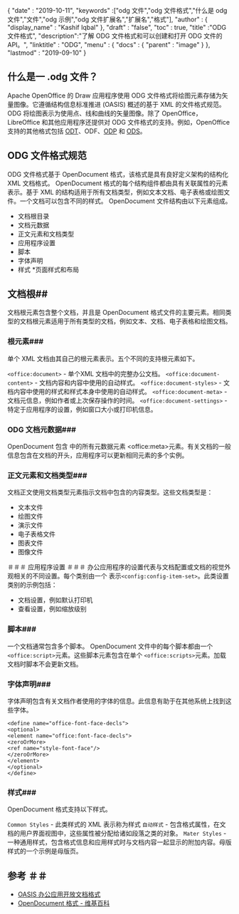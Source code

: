 {
  "date" : "2019-10-11",
  "keywords" :["odg 文件","odg 文件格式","什么是 odg 文件","文件","odg 示例","odg 文件扩展名","扩展名","格式"],
  "author" : {
    "display_name" : "Kashif Iqbal"
},
  "draft" : "false",
  "toc" : true,
  "title" :"ODG 文件格式",
  "description":"了解 ODG 文件格式和可以创建和打开 ODG 文件的 API。",
  "linktitle" : "ODG",
  "menu" : {
    "docs" : {
      "parent" : "image"
}
},
  "lastmod" : "2019-09-10"
}

## 什么是一 .odg 文件？

Apache OpenOffice 的 Draw 应用程序使用 ODG 文件格式将绘图元素存储为矢量图像。它遵循结构信息标准推进 (OASIS) 概述的基于 XML 的文件格式规范。 ODG 将绘图表示为使用点、线和曲线的矢量图像。除了 OpenOffice，LibreOffice 和其他应用程序还提供对 ODG 文件格式的支持。例如，OpenOffice 支持的其他格式包括 [ODT](/zh/word-processing/odt/)、ODF、[ODP](/zh/presentation/odp/) 和 [ODS](/zh/spreadsheet/ods/)。


## ODG 文件格式规范

ODG 文件格式基于 OpenDocument 格式，该格式是具有良好定义架构的结构化 XML 文档格式。
OpenDocument 格式的每个结构组件都由具有关联属性的元素表示。基于 XML 的结构适用于所有文档类型，例如文本文档、电子表格或绘图文件。一个文档可以包含不同的样式。 OpenDocument 文件结构由以下元素组成。
* 文档根目录
* 文档元数据
* 正文元素和文档类型
* 应用程序设置
* 脚本
* 字体声明
* 样式
*页面样式和布局

## 文档根##

文档根元素包含整个文档，并且是 OpenDocument 格式文件的主要元素。相同类型的文档根元素适用于所有类型的文档，例如文本、文档、电子表格和绘图文档。

### 根元素###
单个 XML 文档由其自己的根元素表示。五个不同的支持根元素如下。

`<office:document>` - 单个XML 文档中的完整办公文档。
`<office:document-content>` - 文档内容和内容中使用的自动样式。
`<office:document-styles>` - 文档内容中使用的样式和样式本身中使用的自动样式。
`<office:document-meta>` - 文档元信息，例如作者或上次保存操作的时间。
`<office:document-settings>` - 特定于应用程序的设置，例如窗口大小或打印机信息。

### ODG 文档元数据###
OpenDocument 包含 中的所有元数据元素 \<office:meta>元素。有关文档的一般信息包含在文档的开头，应用程序可以更新相同元素的多个实例。

### 正文元素和文档类型###
文档正文使用文档类型元素指示文档中包含的内容类型。这些文档类型是：
* 文本文件
* 绘图文件
* 演示文件
* 电子表格文件
* 图表文件
* 图像文件

＃＃＃ 应用程序设置 ＃＃＃
办公应用程序的设置代表与文档配置或文档的视觉外观相关的不同设置。每个类别由一个 表示`<config:config-item-set>`。此类设置类别的示例包括：
* 文档设置，例如默认打印机
* 查看设置，例如缩放级别

### 脚本###
一个文档通常包含多个脚本。 OpenDocument 文件中的每个脚本都由一个 `<office:script>`元素。这些脚本元素包含在单个 `<office:scripts>`元素。加载文档时脚本不会更新文档。
### 字体声明###

字体声明包含有关文档作者使用的字体的信息。此信息有助于在其他系统上找到这些字体。
```
<define name="office-font-face-decls">
<optional>
<element name="office:font-face-decls">
<zeroOrMore>
<ref name="style-font-face"/>
</zeroOrMore>
</element>
</optional>
</define>
```
### 样式###
OpenDocument 格式支持以下样式。

`Common Styles` - 此类样式的 XML 表示称为样式
`自动样式` - 包含格式属性，在文档的用户界面视图中，这些属性被分配给诸如段落之类的对象。
`Mater Styles` - 一种通用样式，包含格式信息和应用样式时与文档内容一起显示的附加内容。母版样式的一个示例是母版页。

## 参考 ＃＃
* [OASIS 办公应用开放文档格式](https://www.oasis-open.org/committees/tc_home.php?wg_abbrev=office)
* [OpenDocument 格式 - 维基百科](https://en.wikipedia.org/wiki/OpenDocument)

